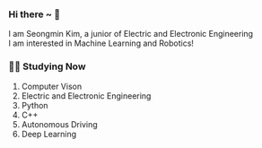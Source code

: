 ### **Hi there ~ 👋**

I am Seongmin Kim, a junior of Electric and Electronic Engineering</br>
I am interested in Machine Learning and Robotics!



### **🧑‍💻 Studying Now**

1. Computer Vison
2. Electric and Electronic Engineering
3. Python
4. C++
5. Autonomous Driving
6. Deep Learning
